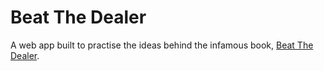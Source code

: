 # Beat The Dealer
A web app built to practise the ideas behind the infamous book, [Beat The Dealer](https://www.amazon.sg/Beat-Dealer-Winning-Strategy-Twenty-One/dp/0394703103).
